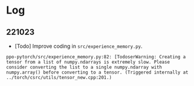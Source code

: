 # Log

## 221023

- [Todo] Improve coding in `src/experience_memory.py`.
```
ppo-pytorch/src/experience_memory.py:82: [TodoserWarning: Creating a tensor from a list of numpy.ndarrays is extremely slow. Please consider converting the list to a single numpy.ndarray with numpy.array() before converting to a tensor. (Triggered internally at  ../torch/csrc/utils/tensor_new.cpp:201.)
```